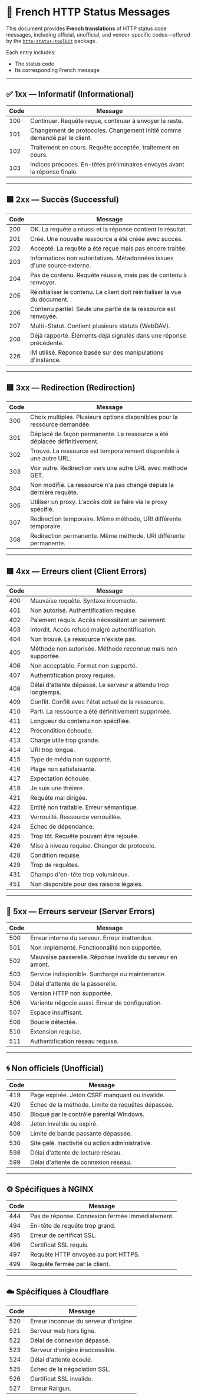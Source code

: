 # 📘 French HTTP Status Messages

This document provides **French translations** of HTTP status code messages, including official, unofficial, and vendor-specific codes—offered by the [`http-status-toolkit`](https://www.npmjs.com/package/http-status-toolkit) package.

Each entry includes:

- The status code
- Its corresponding French message

---

## ✅ 1xx — Informatif (Informational)

| Code | Message |
|------|---------|
| 100 | Continuer. Requête reçue, continuer à envoyer le reste. |
| 101 | Changement de protocoles. Changement initié comme demandé par le client. |
| 102 | Traitement en cours. Requête acceptée, traitement en cours. |
| 103 | Indices précoces. En-têtes préliminaires envoyés avant la réponse finale. |

---

## 🟩 2xx — Succès (Successful)

| Code | Message |
|------|---------|
| 200 | OK. La requête a réussi et la réponse contient le résultat. |
| 201 | Créé. Une nouvelle ressource a été créée avec succès. |
| 202 | Accepté. La requête a été reçue mais pas encore traitée. |
| 203 | Informations non autoritatives. Métadonnées issues d'une source externe. |
| 204 | Pas de contenu. Requête réussie, mais pas de contenu à renvoyer. |
| 205 | Réinitialiser le contenu. Le client doit réinitialiser la vue du document. |
| 206 | Contenu partiel. Seule une partie de la ressource est renvoyée. |
| 207 | Multi-Statut. Contient plusieurs statuts (WebDAV). |
| 208 | Déjà rapporté. Éléments déjà signalés dans une réponse précédente. |
| 226 | IM utilisé. Réponse basée sur des manipulations d'instance. |

---

## 🟨 3xx — Redirection (Redirection)

| Code | Message |
|------|---------|
| 300 | Choix multiples. Plusieurs options disponibles pour la ressource demandée. |
| 301 | Déplacé de façon permanente. La ressource a été déplacée définitivement. |
| 302 | Trouvé. La ressource est temporairement disponible à une autre URL. |
| 303 | Voir autre. Redirection vers une autre URL avec méthode GET. |
| 304 | Non modifié. La ressource n'a pas changé depuis la dernière requête. |
| 305 | Utiliser un proxy. L'accès doit se faire via le proxy spécifié. |
| 307 | Redirection temporaire. Même méthode, URI différente temporaire. |
| 308 | Redirection permanente. Même méthode, URI différente permanente. |

---

## 🟥 4xx — Erreurs client (Client Errors)

| Code | Message |
|------|---------|
| 400 | Mauvaise requête. Syntaxe incorrecte. |
| 401 | Non autorisé. Authentification requise. |
| 402 | Paiement requis. Accès nécessitant un paiement. |
| 403 | Interdit. Accès refusé malgré authentification. |
| 404 | Non trouvé. La ressource n'existe pas. |
| 405 | Méthode non autorisée. Méthode reconnue mais non supportée. |
| 406 | Non acceptable. Format non supporté. |
| 407 | Authentification proxy requise. |
| 408 | Délai d'attente dépassé. Le serveur a attendu trop longtemps. |
| 409 | Conflit. Conflit avec l'état actuel de la ressource. |
| 410 | Parti. La ressource a été définitivement supprimée. |
| 411 | Longueur du contenu non spécifiée. |
| 412 | Précondition échouée. |
| 413 | Charge utile trop grande. |
| 414 | URI trop longue. |
| 415 | Type de média non supporté. |
| 416 | Plage non satisfaisante. |
| 417 | Expectation échouée. |
| 418 | Je suis une théière. |
| 421 | Requête mal dirigée. |
| 422 | Entité non traitable. Erreur sémantique. |
| 423 | Verrouillé. Ressource verrouillée. |
| 424 | Échec de dépendance. |
| 425 | Trop tôt. Requête pouvant être rejouée. |
| 426 | Mise à niveau requise. Changer de protocole. |
| 428 | Condition requise. |
| 429 | Trop de requêtes. |
| 431 | Champs d'en-tête trop volumineux. |
| 451 | Non disponible pour des raisons légales. |

---

## 🛑 5xx — Erreurs serveur (Server Errors)

| Code | Message |
|------|---------|
| 500 | Erreur interne du serveur. Erreur inattendue. |
| 501 | Non implémenté. Fonctionnalité non supportée. |
| 502 | Mauvaise passerelle. Réponse invalide du serveur en amont. |
| 503 | Service indisponible. Surcharge ou maintenance. |
| 504 | Délai d'attente de la passerelle. |
| 505 | Version HTTP non supportée. |
| 506 | Variante négocie aussi. Erreur de configuration. |
| 507 | Espace insuffisant. |
| 508 | Boucle détectée. |
| 510 | Extension requise. |
| 511 | Authentification réseau requise. |

---

## 🌀 Non officiels (Unofficial)

| Code | Message |
|------|---------|
| 419 | Page expirée. Jeton CSRF manquant ou invalide. |
| 420 | Échec de la méthode. Limite de requêtes dépassée. |
| 450 | Bloqué par le contrôle parental Windows. |
| 498 | Jeton invalide ou expiré. |
| 509 | Limite de bande passante dépassée. |
| 530 | Site gelé. Inactivité ou action administrative. |
| 598 | Délai d'attente de lecture réseau. |
| 599 | Délai d'attente de connexion réseau. |

---

## ⚙️ Spécifiques à NGINX

| Code | Message |
|------|---------|
| 444 | Pas de réponse. Connexion fermée immédiatement. |
| 494 | En-tête de requête trop grand. |
| 495 | Erreur de certificat SSL. |
| 496 | Certificat SSL requis. |
| 497 | Requête HTTP envoyée au port HTTPS. |
| 499 | Requête fermée par le client. |

---

## ☁️ Spécifiques à Cloudflare

| Code | Message |
|------|---------|
| 520 | Erreur inconnue du serveur d'origine. |
| 521 | Serveur web hors ligne. |
| 522 | Délai de connexion dépassé. |
| 523 | Serveur d'origine inaccessible. |
| 524 | Délai d'attente écoulé. |
| 525 | Échec de la négociation SSL. |
| 526 | Certificat SSL invalide. |
| 527 | Erreur Railgun. |
